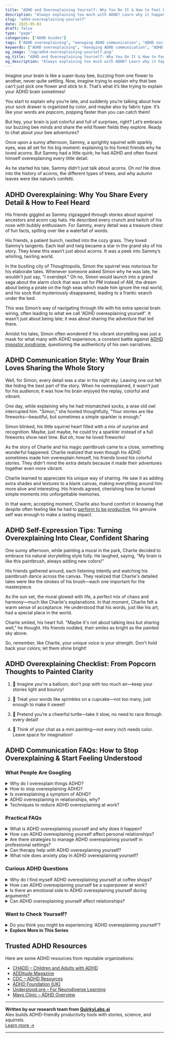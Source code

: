 ```yaml
---
title: "ADHD and Overexplaining Yourself: Why You Do It & How to Feel Heard"
description: "Always explaining too much with ADHD? Learn why it happens, how to stop second-guessing your words, and feel confident expressing yourself clearly and authentically."
slug: "adhd-overexplaining-yourself"
date: 2025-05-03
draft: false
type: "page"
categories: ["ADHD Guides"]
tags: ["ADHD overexplaining", "managing ADHD communication", "ADHD social behavior", "ADHD and storytelling", "feeling misunderstood with ADHD", "ADHD self-expression", "understanding ADHD interactions"]
keywords: ["ADHD overexplaining", "managing ADHD communication", "ADHD social behavior", "ADHD and storytelling", "feeling misunderstood with ADHD", "ADHD self-expression", "understanding ADHD interactions"]
og_image: "/og/adhd-overexplaining-yourself.png"
og_title: "ADHD and Overexplaining Yourself: Why You Do It & How to Feel Heard"
og_description: "Always explaining too much with ADHD? Learn why it happens, how to stop second-guessing your words, and feel confident expressing yourself clearly and authentically."
---
```


Imagine your brain is like a super-busy bee, buzzing from one flower to another, never quite settling. Now, imagine trying to explain why that bee can’t just pick one flower and stick to it. That’s what it’s like trying to explain your ADHD brain sometimes!

You start to explain why you’re late, and suddenly you’re talking about how your sock drawer is organized by color, and maybe also by fabric type. It’s like your words are popcorn, popping faster than you can catch them!

But hey, your brain is just colorful and full of surprises, right? Let’s embrace our buzzing bee minds and share the wild flower fields they explore. Ready to chat about your bee adventures?

Once upon a sunny afternoon, Sammy, a sprightly squirrel with sparkly eyes, was all set for his big moment: explaining to his forest friends why he loved acorns. But Sammy had a little quirk; he had ADHD and often found himself overexplaining every little detail.

As he started his tale, Sammy didn’t just talk about acorns. Oh no! He dove into the history of acorns, the different types of trees, and why autumn leaves were like nature’s confetti.

## ADHD Overexplaining: Why You Share Every Detail & How to Feel Heard

His friends giggled as Sammy zigzagged through stories about squirrel ancestors and acorn cap hats. He described every crunch and twitch of his nose with bubbly enthusiasm. For Sammy, every detail was a treasure chest of fun facts, spilling over like a waterfall of words.

His friends, a patient bunch, nestled into the cozy grass. They loved Sammy’s tangents. Each leaf and twig became a star in the grand sky of his story. They knew this wasn’t just about acorns. It was a peek into Sammy’s whirling, twirling world.

In the bustling city of Thoughtopolis, Simon the squirrel was notorious for his elaborate tales. Whenever someone asked Simon why he was late, he wouldn’t just say, "I overslept." Oh no, Simon would launch into a grand saga about the alarm clock that was set for PM instead of AM, the dream about being a pirate on the high seas which made him ignore the real world, and his sock that mysteriously disappeared, leading to a frantic search under the bed.

This was Simon’s way of navigating through life with his extra special brain wiring, often leading to what we call 'ADHD overexplaining yourself'. It wasn’t just about being late; it was about sharing the adventure that led there.

Amidst his tales, Simon often wondered if his vibrant storytelling was just a mask for what many with ADHD experience, a constant battle against [ADHD impostor syndrome](/pages/adhd-impostor-syndrome/), questioning the authenticity of his own narratives.

## ADHD Communication Style: Why Your Brain Loves Sharing the Whole Story

Well, for Simon, every detail was a star in his night sky. Leaving one out felt like hiding the best part of the story. When he overexplained, it wasn’t just for his audience; it was how his brain enjoyed the replay, colorful and vibrant.

One day, while explaining why he had mismatched socks, a wise old owl interrupted him. "Simon," she hooted thoughtfully, "Your stories are like fireworks—beautiful, but sometimes a simple sparkler is enough."

Simon blinked, his little squirrel heart filled with a mix of surprise and recognition. Maybe, just maybe, he could try a sparkler instead of a full fireworks show next time. But oh, how he loved fireworks!

As the story of Charlie and his magic paintbrush came to a close, something wonderful happened. Charlie realized that even though his ADHD sometimes made him overexplain himself, his friends loved his colorful stories. They didn't mind the extra details because it made their adventures together even more vibrant.

Charlie learned to appreciate his unique way of sharing. He saw it as adding extra shades and textures to a blank canvas, making everything around him more alive and interesting. His friends agreed, cherishing how he turned simple moments into unforgettable memories.

In that warm, accepting moment, Charlie also found comfort in knowing that despite often feeling like he had to [perform to be productive](/pages/adhd-performative-productivity/), his genuine self was enough to make a lasting impact.

## ADHD Self-Expression Tips: Turning Overexplaining Into Clear, Confident Sharing

One sunny afternoon, while painting a mural in the park, Charlie decided to embrace his natural storytelling style fully. He laughed, saying, "My brain is like this paintbrush, always adding new colors!"

His friends gathered around, each listening intently and watching his paintbrush dance across the canvas. They realized that Charlie's detailed tales were like the strokes of his brush—each one important for the masterpiece.

As the sun set, the mural glowed with life, a perfect mix of chaos and harmony—much like Charlie's explanations. In that moment, Charlie felt a warm sense of acceptance. He understood that his words, just like his art, had a special place in the world.

Charlie smiled, his heart full. "Maybe it's not about talking less but sharing well," he thought. His friends nodded, their smiles as bright as the painted sky above.

So, remember, like Charlie, your unique voice is your strength. Don't hold back your colors; let them shine bright!

## ADHD Overexplaining Checklist: From Popcorn Thoughts to Painted Clarity

1. 🎈 Imagine you're a balloon; don't pop with too much air—keep your stories light and bouncy!

2. 🧁 Treat your words like sprinkles on a cupcake—not too many, just enough to make it sweet!

3. 🐢 Pretend you’re a cheerful turtle—take it slow, no need to race through every detail!

4. 🎨 Think of your chat as a mini painting—not every inch needs color. Leave space for imagination!

## ADHD Communication FAQs: How to Stop Overexplaining & Start Feeling Understood

### What People Are Googling

<details><summary>Why do I overexplain things ADHD?</summary><p>Absolutely, this is a common trait for many with ADHD! When you're sharing thoughts or explaining something, it may feel essential to include every detail to fully convey your message or to ensure you're thoroughly understood. This can also stem from past experiences of being misunderstood or not heard, prompting you to give as much context as possible. Remember, your thoroughness shows how deeply you care about clarity and communication, which is truly a strength, even if it feels a bit overwhelming at times.</p></details>
<details><summary>How to stop overexplaining ADHD?</summary><p>It's really common to feel like you need to overexplain your ADHD, especially when you're worried about being understood or not judged. A cozy tip is to remind yourself that it's okay to share just enough information to be clear and comfortable—no more, no less. You might find it helpful to practice some key phrases that feel true to you, like "I'm working through my ADHD traits in this situation," or "I might need a bit more time for tasks, thanks for your patience." Remember, your ADHD is just one part of your wonderfully unique self, and you get to choose how much you share about it.</p></details>
<details><summary>Is overexplaining a symptom of ADHD?</summary><p>Absolutely, overexplaining can indeed be a symptom of ADHD, and you're not alone if you find yourself doing it! Many folks with ADHD tend to dive into more details than might be deemed necessary, often because they want to ensure they are thoroughly understood, or because all the details feel equally important. It’s also a way to counteract past experiences where they might have been misunderstood. So, if you find yourself in the midst of a detailed explanation, remember it’s just a part of how your unique brain shares information with the world!</p></details>
<details><summary>ADHD overexplaining in relationships, why?</summary><p>Ah, the tendency to overexplain in relationships when you have ADHD is actually pretty common! It often stems from a desire to make sure you're thoroughly understood, especially when past experiences might have left you feeling misinterpreted or dismissed. This overcommunication can be your way of trying to connect deeply and ensure clarity. It’s really just about making sure your thoughts and feelings are accurately conveyed, which is totally understandable. Remember, your thoroughness shows how much you care about understanding and being understood by others.</p></details>
<details><summary>Techniques to reduce ADHD overexplaining at work?</summary><p>Ah, overexplaining can indeed be a bit of a hurdle when you've got ADHD, can't it? One helpful technique is to prepare a brief outline or key points before meetings or conversations. This can keep your thoughts organized and your explanations concise. Another useful strategy is to pause regularly, allowing others to ask questions or contribute; this not only makes interactions more collaborative but also gives you a moment to re-center. And remember, practice makes perfect, so don't be too hard on yourself as you refine your skills!</p></details>



### Practical FAQs

<details><summary>What is ADHD overexplaining yourself and why does it happen?</summary><p>ADHD overexplaining is when someone with ADHD feels compelled to provide more details or reasoning than might typically be expected. This often happens because individuals with ADHD might worry about being misunderstood or not taken seriously, so they try to cover all bases to ensure their point is clear. Additionally, the ADHD brain tends to make lots of connections and thinks about things deeply and extensively, which can lead to the sharing of all those thoughts in conversation. It's really just a way of making sure they're fully expressing themselves and being understood, though it can sometimes feel overwhelming.</p></details>
<details><summary>How can ADHD overexplaining yourself affect personal relationships?</summary><p>When you have ADHD, you might find yourself overexplaining your thoughts or actions to make sure you're completely understood, which stems from worries about being misinterpreted. This can sometimes make conversations feel a bit overwhelming or exhausting for others, as they might receive more information than they feel they need. It's important to recognize and appreciate your desire for clarity and thoroughness—it shows your care for the relationship! Practicing mindfulness about when and how much to explain can help maintain a comfortable balance in conversations, keeping connections strong and enjoyable.</p></details>
<details><summary>Are there strategies to manage ADHD overexplaining yourself in professional settings?</summary><p>Absolutely, managing the tendency to overexplain in professional settings is a common goal for many with ADHD, and there are some practical strategies you can try. One effective method is to prepare and practice key points you want to convey ahead of time, which can help keep your explanations concise and focused. Another helpful tip is to pause after making a main point, allowing others the opportunity to ask questions or contribute, which naturally limits the length of your response. Lastly, seeking feedback from trusted colleagues can also provide insights into your communication style and help you refine it over time. With practice and patience, you'll likely find it gets easier to keep your explanations just right!</p></details>
<details><summary>Can therapy help with ADHD overexplaining yourself?</summary><p>Absolutely, therapy can be a wonderful resource in managing ADHD-related behaviors like overexplaining! Working with a therapist, particularly one who understands ADHD, can help you explore the roots of why you might feel the need to overexplain. They can offer strategies to help you communicate more effectively and confidently. Plus, therapy provides a supportive space to practice new skills and gain feedback in a comfortable, non-judgmental setting.</p></details>
<details><summary>What role does anxiety play in ADHD overexplaining yourself?</summary><p>Anxiety often plays a significant role when it comes to overexplaining in ADHD. This might happen because you're worried about being misunderstood or not being believed, so you feel compelled to provide more details than necessary. Think of it like your mind trying to cover all bases to avoid any confusion or conflict. Remember, it's perfectly okay to give yourself permission to share just enough information without overloading your listener or yourself.</p></details>



### Curious ADHD Questions

<details><summary>Why do I find myself ADHD overexplaining yourself at coffee shops?</summary><p>It's completely natural to find yourself over-explaining things sometimes, especially in social settings like coffee shops. When you have ADHD, your brain often tries to communicate many thoughts all at once, and this can lead to giving more details than necessary to make sure you are understood. Remember, this is just part of your unique way of processing and sharing information. Next time you catch yourself doing it, gently remind yourself to pause, breathe, and perhaps enjoy a sip of your coffee—it's all okay!</p></details>
<details><summary>How can ADHD overexplaining yourself be a superpower at work?</summary><p>Absolutely, overexplaining, which is often seen in those of us with ADHD, can definitely be a superpower in the workplace! This trait allows us to provide thorough explanations and details that others might overlook, ensuring clarity and comprehensive understanding. It's like we’re naturally equipped to anticipate questions and fill in the gaps before they even arise, which can be incredibly valuable in tasks that require detailed documentation, training new team members, or managing complex projects. So, while it might feel a bit much at times, your knack for giving detailed explanations can truly be an asset, helping to enhance communication and reduce misunderstandings in your team!</p></details>
<details><summary>Is there an emotional side to ADHD overexplaining yourself during arguments?</summary><p>Absolutely, there's a significant emotional dimension to why someone with ADHD might overexplain themselves during arguments. This often stems from a deep need to be understood and a fear of being misinterpreted, which is common among individuals with ADHD. Overexplaining can also be a way to ensure that every aspect of your thoughts and feelings is communicated, trying to cover all bases to prevent conflict or miscommunication. Remember, it’s perfectly okay to be thorough in expressing yourself; it's part of making sure your voice is heard and understood.</p></details>
<details><summary>Can ADHD overexplaining yourself affect relationships?</summary><p>Absolutely, it's quite common for individuals with ADHD to find themselves overexplaining in conversations. This can sometimes affect relationships, as friends or partners might feel overwhelmed or find it hard to keep up with the flood of details. It’s really important to remember that this is just a part of how your brain uniquely functions, and it’s okay. Open communication about your needs and how you express yourself can help build understanding and patience between you and your loved ones.</p></details>



### Want to Check Yourself?

<details><summary>Do you think you might be experiencing 'ADHD overexplaining yourself'?</summary><p>Absolutely, overexplaining is a common experience for many people with ADHD! It often stems from a desire to make sure we're completely understood, due to past experiences of being misunderstood or dismissed. If you find yourself giving more details than might be necessary, try not to be too hard on yourself. Remember, this is just another facet of your unique way of processing and sharing information, and it's okay to gently work on more concise communication if you feel it's important to you.</p></details>

<script type="application/ld+json">
{
  "@context": "https://schema.org",
  "@type": "FAQPage",
  "mainEntity": [
    {
      "@type": "Question",
      "name": "Why do I overexplain things ADHD?",
      "acceptedAnswer": {
        "@type": "Answer",
        "text": "Absolutely, this is a common trait for many with ADHD! When you're sharing thoughts or explaining something, it may feel essential to include every detail to fully convey your message or to ensure you're thoroughly understood. This can also stem from past experiences of being misunderstood or not heard, prompting you to give as much context as possible. Remember, your thoroughness shows how deeply you care about clarity and communication, which is truly a strength, even if it feels a bit overwhelming at times."
      }
    },
    {
      "@type": "Question",
      "name": "How to stop overexplaining ADHD?",
      "acceptedAnswer": {
        "@type": "Answer",
        "text": "It's really common to feel like you need to overexplain your ADHD, especially when you're worried about being understood or not judged. A cozy tip is to remind yourself that it's okay to share just enough information to be clear and comfortable\u2014no more, no less. You might find it helpful to practice some key phrases that feel true to you, like \"I'm working through my ADHD traits in this situation,\" or \"I might need a bit more time for tasks, thanks for your patience.\" Remember, your ADHD is just one part of your wonderfully unique self, and you get to choose how much you share about it."
      }
    },
    {
      "@type": "Question",
      "name": "Is overexplaining a symptom of ADHD?",
      "acceptedAnswer": {
        "@type": "Answer",
        "text": "Absolutely, overexplaining can indeed be a symptom of ADHD, and you're not alone if you find yourself doing it! Many folks with ADHD tend to dive into more details than might be deemed necessary, often because they want to ensure they are thoroughly understood, or because all the details feel equally important. It\u2019s also a way to counteract past experiences where they might have been misunderstood. So, if you find yourself in the midst of a detailed explanation, remember it\u2019s just a part of how your unique brain shares information with the world!"
      }
    },
    {
      "@type": "Question",
      "name": "ADHD overexplaining in relationships, why?",
      "acceptedAnswer": {
        "@type": "Answer",
        "text": "Ah, the tendency to overexplain in relationships when you have ADHD is actually pretty common! It often stems from a desire to make sure you're thoroughly understood, especially when past experiences might have left you feeling misinterpreted or dismissed. This overcommunication can be your way of trying to connect deeply and ensure clarity. It\u2019s really just about making sure your thoughts and feelings are accurately conveyed, which is totally understandable. Remember, your thoroughness shows how much you care about understanding and being understood by others."
      }
    },
    {
      "@type": "Question",
      "name": "Techniques to reduce ADHD overexplaining at work?",
      "acceptedAnswer": {
        "@type": "Answer",
        "text": "Ah, overexplaining can indeed be a bit of a hurdle when you've got ADHD, can't it? One helpful technique is to prepare a brief outline or key points before meetings or conversations. This can keep your thoughts organized and your explanations concise. Another useful strategy is to pause regularly, allowing others to ask questions or contribute; this not only makes interactions more collaborative but also gives you a moment to re-center. And remember, practice makes perfect, so don't be too hard on yourself as you refine your skills!"
      }
    }
  ]
}
</script>
<script type="application/ld+json">
{
  "@context": "https://schema.org",
  "@type": "Article",
  "author": {
    "@type": "Person",
    "name": "QuirkyLabs",
    "url": "https://quirkylabs.ai/about"
  },
  "headline": "\"End the Cycle: Embrace ADHD Overexplaining Yourself!\"",
  "mainEntityOfPage": "https://blog.quirkylabs.ai/pages/adhd-overexplaining-yourself/",
  "datePublished": "2025-05-03"
}
</script>
<script type="application/ld+json">
{
  "@context": "https://schema.org",
  "@type": "BreadcrumbList",
  "itemListElement": [
    {
      "@type": "ListItem",
      "position": 1,
      "name": "Home",
      "item": "https://quirkylabs.ai/"
    },
    {
      "@type": "ListItem",
      "position": 2,
      "name": "Blog",
      "item": "https://blog.quirkylabs.ai/"
    },
    {
      "@type": "ListItem",
      "position": 3,
      "name": "\"End the Cycle: Embrace ADHD Overexplaining Yourself!\"",
      "item": "https://blog.quirkylabs.ai/pages/adhd-overexplaining-yourself/"
    }
  ]
}
</script>

<details>
<summary><strong>Explore More in This Series</strong></summary>

- [Adhd Fake Success](/pages/adhd-fake-success/)
- [Adhd People Pleasing](/pages/adhd-people-pleasing/)
- [Adhd Working Hard To Fit In](/pages/adhd-working-hard-to-fit-in/)
- [Adhd Compliment Doubt](/pages/adhd-compliment-doubt/)
- [Adhd Masking At Work](/pages/adhd-masking-at-work/)
- [Adhd Impostor Syndrome](/pages/adhd-impostor-syndrome/)
- [Adhd Hide Your Struggles](/pages/adhd-hide-your-struggles/)
- [Adhd High Functioning Struggles](/pages/adhd-high-functioning-struggles/)
</details>



## Trusted ADHD Resources

Here are some ADHD resources from reputable organizations:

- [CHADD – Children and Adults with ADHD](https://chadd.org)
- [ADDitude Magazine](https://www.additudemag.com)
- [CDC – ADHD Resources](https://www.cdc.gov/ncbddd/adhd)
- [ADHD Foundation (UK)](https://www.adhdfoundation.org.uk)
- [Understood.org – For Neurodiverse Learning](https://www.understood.org)
- [Mayo Clinic – ADHD Overview](https://www.mayoclinic.org/diseases-conditions/adhd)


---

**Written by our research team from [QuirkyLabs.ai](https://quirkylabs.ai)**  
Alex builds ADHD-friendly productivity tools with stories, science, and squirrels.  
[Learn more →](https://quirkylabs.ai)

---